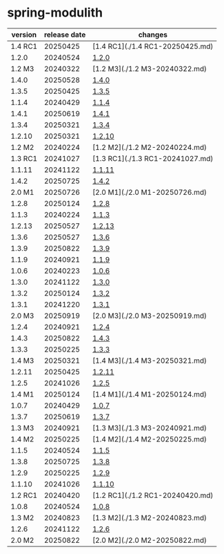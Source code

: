 # spring-modulith	


|version|release date|changes|
|---|---|---|
|1.4 RC1|20250425|[1.4 RC1](./1.4 RC1-20250425.md)|
|1.2.0|20240524|[1.2.0](./1.2.0-20240524.md)|
|1.2 M3|20240322|[1.2 M3](./1.2 M3-20240322.md)|
|1.4.0|20250528|[1.4.0](./1.4.0-20250528.md)|
|1.3.5|20250425|[1.3.5](./1.3.5-20250425.md)|
|1.1.4|20240429|[1.1.4](./1.1.4-20240429.md)|
|1.4.1|20250619|[1.4.1](./1.4.1-20250619.md)|
|1.3.4|20250321|[1.3.4](./1.3.4-20250321.md)|
|1.2.10|20250321|[1.2.10](./1.2.10-20250321.md)|
|1.2 M2|20240224|[1.2 M2](./1.2 M2-20240224.md)|
|1.3 RC1|20241027|[1.3 RC1](./1.3 RC1-20241027.md)|
|1.1.11|20241122|[1.1.11](./1.1.11-20241122.md)|
|1.4.2|20250725|[1.4.2](./1.4.2-20250725.md)|
|2.0 M1|20250726|[2.0 M1](./2.0 M1-20250726.md)|
|1.2.8|20250124|[1.2.8](./1.2.8-20250124.md)|
|1.1.3|20240224|[1.1.3](./1.1.3-20240224.md)|
|1.2.13|20250527|[1.2.13](./1.2.13-20250527.md)|
|1.3.6|20250527|[1.3.6](./1.3.6-20250527.md)|
|1.3.9|20250822|[1.3.9](./1.3.9-20250822.md)|
|1.1.9|20240921|[1.1.9](./1.1.9-20240921.md)|
|1.0.6|20240223|[1.0.6](./1.0.6-20240223.md)|
|1.3.0|20241122|[1.3.0](./1.3.0-20241122.md)|
|1.3.2|20250124|[1.3.2](./1.3.2-20250124.md)|
|1.3.1|20241220|[1.3.1](./1.3.1-20241220.md)|
|2.0 M3|20250919|[2.0 M3](./2.0 M3-20250919.md)|
|1.2.4|20240921|[1.2.4](./1.2.4-20240921.md)|
|1.4.3|20250822|[1.4.3](./1.4.3-20250822.md)|
|1.3.3|20250225|[1.3.3](./1.3.3-20250225.md)|
|1.4 M3|20250321|[1.4 M3](./1.4 M3-20250321.md)|
|1.2.11|20250425|[1.2.11](./1.2.11-20250425.md)|
|1.2.5|20241026|[1.2.5](./1.2.5-20241026.md)|
|1.4 M1|20250124|[1.4 M1](./1.4 M1-20250124.md)|
|1.0.7|20240429|[1.0.7](./1.0.7-20240429.md)|
|1.3.7|20250619|[1.3.7](./1.3.7-20250619.md)|
|1.3 M3|20240921|[1.3 M3](./1.3 M3-20240921.md)|
|1.4 M2|20250225|[1.4 M2](./1.4 M2-20250225.md)|
|1.1.5|20240524|[1.1.5](./1.1.5-20240524.md)|
|1.3.8|20250725|[1.3.8](./1.3.8-20250725.md)|
|1.2.9|20250225|[1.2.9](./1.2.9-20250225.md)|
|1.1.10|20241026|[1.1.10](./1.1.10-20241026.md)|
|1.2 RC1|20240420|[1.2 RC1](./1.2 RC1-20240420.md)|
|1.0.8|20240524|[1.0.8](./1.0.8-20240524.md)|
|1.3 M2|20240823|[1.3 M2](./1.3 M2-20240823.md)|
|1.2.6|20241122|[1.2.6](./1.2.6-20241122.md)|
|2.0 M2|20250822|[2.0 M2](./2.0 M2-20250822.md)|
